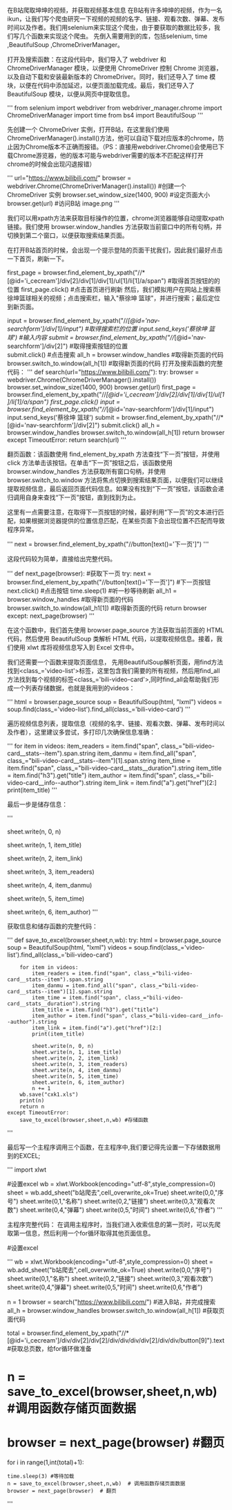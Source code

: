 在B站爬取坤坤的视频，并获取视频基本信息
在B站有许多坤坤的视频，作为一名ikun，让我们写个爬虫研究一下视频的视频的名字、链接、观看次数、弹幕、发布时间以及作者。我们用selenium来实现这个爬虫，由于要获取的数据比较多，我们写几个函数来实现这个爬虫。 先倒入需要用到的库，包括selenium, time ,BeautifulSoup ,ChromeDriverManager。

打开及搜索函数：在这段代码中，我们导入了 webdriver 和 ChromeDriverManager 模块，以便使用 ChromeDriver 控制 Chrome 浏览器，以及自动下载和安装最新版本的 ChromeDriver。同时，我们还导入了 time 模块，以便在代码中添加延迟，以便页面加载完成。最后，我们还导入了 BeautifulSoup 模块，以便从网页中提取信息。

'''
from selenium import webdriver
from webdriver_manager.chrome import ChromeDriverManager
import time
from bs4 import BeautifulSoup
'''

先创建一个 ChromeDriver 实例，打开B站，在这里我们使用ChromeDriverManager().install()方法，他可以自动下载对应版本的chrome，防止因为Chrome版本不正确而报错。（PS：直接用webdriver.Chrome()会使用已下载Chrome游览器，他的版本可能与webdriver需要的版本不匹配这样打开chrome的时候会出现闪退报错）

'''
url="https://www.bilibili.com/"
browser = webdriver.Chrome(ChromeDriverManager().install()) #创建一个 ChromeDriver 实例
browser.set_window_size(1400, 900) #设定页面大小
browser.get(url) #访问B站
image.png
'''

我们可以用xpath方法来获取目标操作的位置，chrome浏览器能够自动提取xpath链接。我们使用 browser.window_handles 方法获取当前窗口中的所有句柄，并切换到第二个窗口，以便获取搜索结果页面。

在打开B站首页的时候，会出现一个提示登陆的页面干扰我们，因此我们最好点击一下首页，刷新一下。

first_page = browser.find_element_by_xpath("//*[@id='i_cecream']/div[2]/div[1]/div[1]/ul[1]/li[1]/a/span") #取得首页按钮的的位置
first_page.click() #点击首页进行刷新 
然后，我们模拟用户在网站上搜索蔡徐坤篮球相关的视频；点击搜索栏，输入"蔡徐坤 篮球"，并进行搜索；最后定位到新页面。

input = browser.find_element_by_xpath("//*[@id='nav-searchform']/div[1]/input") #取得搜索栏的位置
input.send_keys('蔡徐坤 篮球') #输入内容
submit = browser.find_element_by_xpath("//*[@id='nav-searchform']/div[2]") #取得搜索按钮的位置  
submit.click() #点击搜索
all_h = browser.window_handles #取得新页面的代码
browser.switch_to.window(all_h[1]) #取得新页面的代码
打开及搜索函数的完整代码：
'''
def search(url="https://www.bilibili.com/"):
    try:
        browser = webdriver.Chrome(ChromeDriverManager().install())
        browser.set_window_size(1400, 900)
        browser.get(url)
        first_page = browser.find_element_by_xpath("//*[@id='i_cecream']/div[2]/div[1]/div[1]/ul[1]/li[1]/a/span")
        first_page.click()
        input = browser.find_element_by_xpath("//*[@id='nav-searchform']/div[1]/input")
        input.send_keys('蔡徐坤 篮球')
        submit = browser.find_element_by_xpath("//*[@id='nav-searchform']/div[2]")
        submit.click()
        all_h = browser.window_handles
        browser.switch_to.window(all_h[1])
        return browser
    except TimeoutError:
        return search(url)
'''

翻页函数：该函数使用 find_element_by_xpath 方法查找“下一页”按钮，并使用 click 方法单击该按钮。在单击“下一页”按钮之后，该函数使用 browser.window_handles 方法获取所有窗口句柄，并使用browser.switch_to.window 方法将焦点切换到搜索结果页面，以便我们可以继续提取视频信息，最后返回页面代码信息。如果没有找到“下一页”按钮，该函数会递归调用自身来查找“下一页”按钮，直到找到为止。

这里有一点需要注意，在取得下一页按钮的时候，最好利用“下一页”的文本进行匹配，如果根据浏览器提供的位置信息匹配，在某些页面下会出现位置不匹配而导致程序异常。

'''
next = browser.find_element_by_xpath("//button[text()='下一页']")
'''

这段代码较为简单，直接给出完整代码。

'''
    def next_page(browser): #获取下一页
      try:
          next = browser.find_element_by_xpath("//button[text()='下一页']") #下一页按钮
          next.click() #点击按钮
          time.sleep(1) #听一秒等待刷新
          all_h1 = browser.window_handles #取得新页面的代码
          browser.switch_to.window(all_h1[1]) #取得新页面的代码
          return browser 
      except:
          next_page(browser)
'''

在这个函数中，我们首先使用 browser.page_source 方法获取当前页面的 HTML 代码，然后使用 BeautifulSoup 类解析 HTML 代码，以提取视频信息。接着，我们使用 xlwt 库将视频信息写入到 Excel 文件中。

我们还需要一个函数来提取页面信息， 先用BeautifulSoup解析页面，用find方法找到<class_='video-list'>标签，这里包含我们需要的所有视频，然后用find_all方法找到每个视频的标签<class_='bili-video-card'>,同时find_all会帮助我们形成一个列表存储数据，也就是我用到的videos：

'''
html = browser.page_source
soup = BeautifulSoup(html, "lxml")
videos = soup.find(class_='video-list').find_all(class_='bili-video-card')
'''

遍历视频信息列表，提取信息（视频的名字、链接、观看次数、弹幕、发布时间以及作者），这里建议多尝试，多打印几次确保信息准确：

'''
        for item in videos:
            item_readers = item.find("span", class_="bili-video-card__stats--item").span.string
            item_danmu = item.find_all("span", class_="bili-video-card__stats--item")[1].span.string
            item_time = item.find("span", class_="bili-video-card__stats__duration").string
            item_title = item.find("h3").get("title")
            item_author = item.find("span", class_="bili-video-card__info--author").string
            item_link = item.find("a").get("href")[2:]
            print(item_title)
'''

最后一步是储存信息：

'''

sheet.write(n, 0, n)

sheet.write(n, 1, item_title)

sheet.write(n, 2, item_link)

sheet.write(n, 3, item_readers)

sheet.write(n, 4, item_danmu)

sheet.write(n, 5, item_time)

sheet.write(n, 6, item_author)
'''

获取信息和储存函数的完整代码：

'''
def save_to_excel(browser,sheet,n,wb):
    try:
        html = browser.page_source
        soup = BeautifulSoup(html, "lxml")
        videos = soup.find(class_='video-list').find_all(class_='bili-video-card')

        for item in videos:
            item_readers = item.find("span", class_="bili-video-card__stats--item").span.string
            item_danmu = item.find_all("span", class_="bili-video-card__stats--item")[1].span.string
            item_time = item.find("span", class_="bili-video-card__stats__duration").string
            item_title = item.find("h3").get("title")
            item_author = item.find("span", class_="bili-video-card__info--author").string
            item_link = item.find("a").get("href")[2:]
            print(item_title)

            sheet.write(n, 0, n)
            sheet.write(n, 1, item_title)
            sheet.write(n, 2, item_link)
            sheet.write(n, 3, item_readers)
            sheet.write(n, 4, item_danmu)
            sheet.write(n, 5, item_time)
            sheet.write(n, 6, item_author)
            n += 1
        wb.save("cxk1.xls")
        print(n)
        return n
    except TimeoutError:
        save_to_excel(browser,sheet,n,wb) #存储函数
 '''
 
最后写一个主程序调用三个函数，在主程序中,我们要记得先设置一下存储数据用到的EXCEL;

'''
import xlwt

#设置excel
wb = xlwt.Workbook(encoding="utf-8",style_compression=0)
sheet = wb.add_sheet("b站爬去",cell_overwrite_ok=True)
sheet.write(0,0,"序号")
sheet.write(0,1,"名称")
sheet.write(0,2,"链接")
sheet.write(0,3,"观看次数")
sheet.write(0,4,"弹幕")
sheet.write(0,5,"时间")
sheet.write(0,6,"作者")
'''

主程序完整代码： 在调用主程序时，当我们进入收索信息的第一页时，可以先爬取第一信息，然后利用一个for循环取得其他页面信息。

#设置excel

'''
wb = xlwt.Workbook(encoding="utf-8",style_compression=0)
sheet = wb.add_sheet("b站爬去",cell_overwrite_ok=True)
sheet.write(0,0,"序号")
sheet.write(0,1,"名称")
sheet.write(0,2,"链接")
sheet.write(0,3,"观看次数")
sheet.write(0,4,"弹幕")
sheet.write(0,5,"时间")
sheet.write(0,6,"作者")

n = 1
browser = search("https://www.bilibili.com/") #进入B站，并完成搜索
all_h = browser.window_handles
browser.switch_to.window(all_h[1]) #获取页面代码

total = browser.find_element_by_xpath("//*[@id='i_cecream']/div/div[2]/div[2]/div/div/div/div[2]/div/div/button[9]").text #获取总页数，给for循环做准备
# n = save_to_excel(browser,sheet,n,wb) #调用函数存储页面数据
# browser = next_page(browser) #翻页
for i in range(1,int(total)+1):

    time.sleep(3) #等待加载
    n = save_to_excel(browser,sheet,n,wb)  # 调用函数存储页面数据
    browser = next_page(browser)  # 翻页
'''
